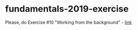 # fundamentals-2019-exercise

Please, do Exercise #10 "Working from the background" - [link](https://docs.google.com/presentation/d/1kCupYmv6AzrCc2B9W4vI9Ikq4XT1Z8n3F11377lzC0g/edit?usp=sharing)
